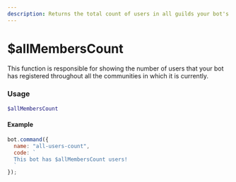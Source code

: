 ```yaml
---
description: Returns the total count of users in all guilds your bot's in.
---
```


# $allMembersCount

This function is responsible for showing the number of users that your bot has registered throughout all the communities in which it is currently.

### Usage

```php
$allMembersCount
```

#### Example

```javascript
bot.command({
  name: "all-users-count",
  code: `
  This bot has $allMembersCount users!
  `
});
```

